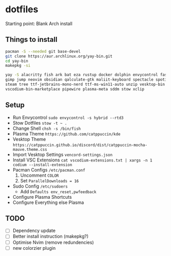 # dotfiles
Starting point: Blank Arch install

## Things to install
```bash
pacman -S --needed git base-devel
git clone https://aur.archlinux.org/yay-bin.git
cd yay-bin
makepkg -si

yay -S alacritty fish ark bat eza rustup docker dolphin envycontrol fastfetch firefox fish fzf \
gimp jump neovim obsidian qalculate-gtk maliit-keyboard spectacle spotify-launcher starship \
steam tree ttf-jetbrains-mono-nerd ttf-ms-win11-auto unzip vesktop-bin vscodium-bin \
vscodium-bin-marketplace pipewire plasma-meta sddm stow xclip
```
## Setup
- Run Envycontrol `sudo envycontrol -s hybrid --rtd3`
- Stow Dotfiles `stow -t ~ .`
- Change Shell `chsh -s /bin/fish`
- Plasma Theme `https://github.com/catppuccin/kde`
- Vesktop Theme `https://catppuccin.github.io/discord/dist/catppuccin-mocha-mauve.theme.css`
- Import Vesktop Settings `vencord-settings.json`
- Install VSC Extensions `cat vscodium-extensions.txt | xargs -n 1 codium --install-extension`
- Pacman Configs `/etc/pacman.conf` 
  1. Uncomment `COLOR` 
  2. Set `ParallelDownloads = 16`
- Sudo Config `/etc/sudoers`
  - Add `Defaults env_reset,pwfeedback`
- Configure Plasma Shortcuts
- Configure Everything else Plasma

## TODO

- [ ] Dependency update
- [ ] Better install instruction (makepkg?)
- [ ] Optimise Nvim (remove redundencies)
- [ ] new colorzier plugin
